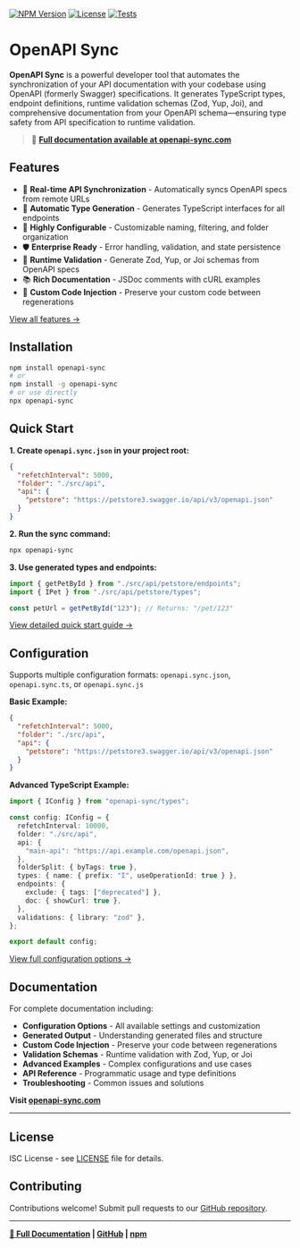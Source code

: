 [![NPM Version](https://img.shields.io/npm/v/openapi-sync.svg)](https://www.npmjs.com/package/openapi-sync)
[![License](https://img.shields.io/npm/l/openapi-sync.svg)](https://github.com/akintomiwa-fisayo/openapi-sync/blob/main/LICENSE)
[![Tests](https://img.shields.io/badge/tests-passing-brightgreen.svg)](https://github.com/akintomiwa-fisayo/openapi-sync)

# OpenAPI Sync

**OpenAPI Sync** is a powerful developer tool that automates the synchronization of your API documentation with your codebase using OpenAPI (formerly Swagger) specifications. It generates TypeScript types, endpoint definitions, runtime validation schemas (Zod, Yup, Joi), and comprehensive documentation from your OpenAPI schema—ensuring type safety from API specification to runtime validation.

> 📘 **[Full documentation available at openapi-sync.com](https://openapi-sync.com)**

## Features

- 🔄 **Real-time API Synchronization** - Automatically syncs OpenAPI specs from remote URLs
- 📝 **Automatic Type Generation** - Generates TypeScript interfaces for all endpoints
- 🔧 **Highly Configurable** - Customizable naming, filtering, and folder organization
- 🛡️ **Enterprise Ready** - Error handling, validation, and state persistence
- 🔐 **Runtime Validation** - Generate Zod, Yup, or Joi schemas from OpenAPI specs
- 📚 **Rich Documentation** - JSDoc comments with cURL examples
- 🔄 **Custom Code Injection** - Preserve your custom code between regenerations

[View all features →](https://openapi-sync.com/docs#features)

## Installation

```bash
npm install openapi-sync
# or
npm install -g openapi-sync
# or use directly
npx openapi-sync
```

## Quick Start

**1. Create `openapi.sync.json` in your project root:**

```json
{
  "refetchInterval": 5000,
  "folder": "./src/api",
  "api": {
    "petstore": "https://petstore3.swagger.io/api/v3/openapi.json"
  }
}
```

**2. Run the sync command:**

```bash
npx openapi-sync
```

**3. Use generated types and endpoints:**

```typescript
import { getPetById } from "./src/api/petstore/endpoints";
import { IPet } from "./src/api/petstore/types";

const petUrl = getPetById("123"); // Returns: "/pet/123"
```

[View detailed quick start guide →](https://openapi-sync.com/docs#quick-start)

## Configuration

Supports multiple configuration formats: `openapi.sync.json`, `openapi.sync.ts`, or `openapi.sync.js`

**Basic Example:**

```json
{
  "refetchInterval": 5000,
  "folder": "./src/api",
  "api": {
    "petstore": "https://petstore3.swagger.io/api/v3/openapi.json"
  }
}
```

**Advanced TypeScript Example:**

```typescript
import { IConfig } from "openapi-sync/types";

const config: IConfig = {
  refetchInterval: 10000,
  folder: "./src/api",
  api: {
    "main-api": "https://api.example.com/openapi.json",
  },
  folderSplit: { byTags: true },
  types: { name: { prefix: "I", useOperationId: true } },
  endpoints: {
    exclude: { tags: ["deprecated"] },
    doc: { showCurl: true },
  },
  validations: { library: "zod" },
};

export default config;
```

[View full configuration options →](https://openapi-sync.com/docs#configuration)

## Documentation

For complete documentation including:

- **Configuration Options** - All available settings and customization
- **Generated Output** - Understanding generated files and structure
- **Custom Code Injection** - Preserve your code between regenerations
- **Validation Schemas** - Runtime validation with Zod, Yup, or Joi
- **Advanced Examples** - Complex configurations and use cases
- **API Reference** - Programmatic usage and type definitions
- **Troubleshooting** - Common issues and solutions

**Visit [openapi-sync.com](https://openapi-sync.com)**

---

## License

ISC License - see [LICENSE](LICENSE) file for details.

## Contributing

Contributions welcome! Submit pull requests to our [GitHub repository](https://github.com/akintomiwa-fisayo/openapi-sync).

---

**[📘 Full Documentation](https://openapi-sync.com) | [GitHub](https://github.com/akintomiwa-fisayo/openapi-sync) | [npm](https://www.npmjs.com/package/openapi-sync)**
